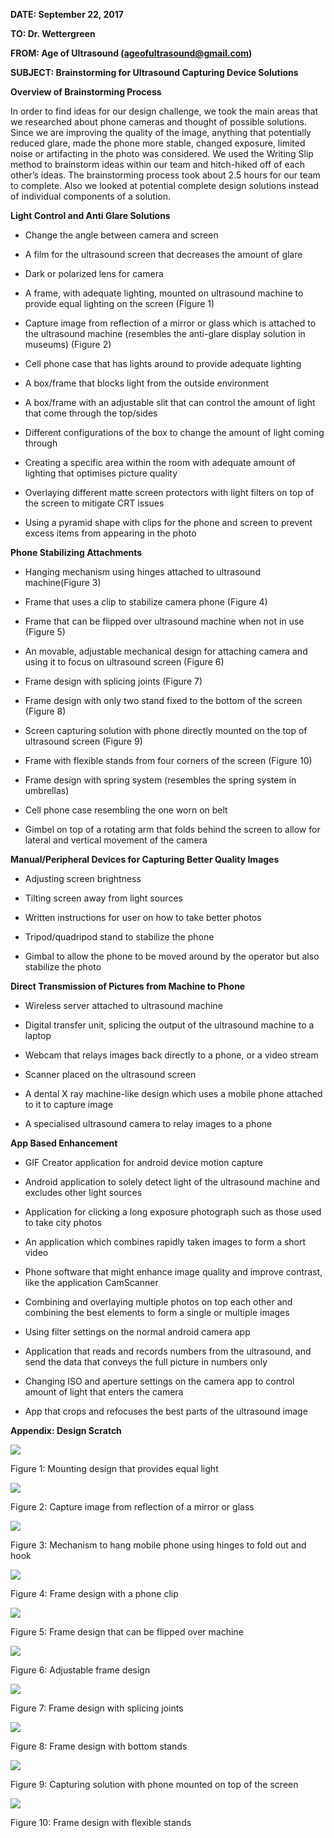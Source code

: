 **DATE: September 22, 2017**

**TO: Dr. Wettergreen**

**FROM: Age of Ultrasound (ageofultrasound@gmail.com)**

**SUBJECT: Brainstorming for Ultrasound Capturing Device Solutions**

**Overview of Brainstorming Process**

In order to find ideas for our design challenge, we took the main
areas that we researched about phone cameras and thought of possible
solutions. Since we are improving the quality of the image, anything
that potentially reduced glare, made the phone more stable, changed
exposure, limited noise or artifacting in the photo was considered. We
used the Writing Slip method to brainstorm ideas within our team and
hitch-hiked off of each other’s ideas. The brainstorming process took
about 2.5 hours for our team to complete. Also we looked at potential
complete design solutions instead of individual components of a
solution.

**Light Control and Anti Glare Solutions**

  - Change the angle between camera and screen

  - A film for the ultrasound screen that decreases the amount of
    glare

  - Dark or polarized lens for camera

  - A frame, with adequate lighting, mounted on ultrasound machine to
    provide equal lighting on the screen (Figure 1)

  - Capture image from reflection of a mirror or glass which is
    attached to the ultrasound machine (resembles the anti-glare
    display solution in museums) (Figure 2)

  - Cell phone case that has lights around to provide adequate
    lighting

  - A box/frame that blocks light from the outside environment

  - A box/frame with an adjustable slit that can control the amount of
    light that come through the top/sides

  - Different configurations of the box to change the amount of light
    coming through

  - Creating a specific area within the room with adequate amount of
    lighting that optimises picture quality

  - Overlaying different matte screen protectors with light filters on
    top of the screen to mitigate CRT issues

  - Using a pyramid shape with clips for the phone and screen to
    prevent excess items from appearing in the photo

**Phone Stabilizing Attachments**

  - Hanging mechanism using hinges attached to ultrasound
    machine(Figure 3)

  - Frame that uses a clip to stabilize camera phone (Figure 4)

  - Frame that can be flipped over ultrasound machine when not in use
    (Figure 5)

  - An movable, adjustable mechanical design for attaching camera and
    using it to focus on ultrasound screen (Figure 6)

  - Frame design with splicing joints (Figure 7)

  - Frame design with only two stand fixed to the bottom of the screen
    (Figure 8)

  - Screen capturing solution with phone directly mounted on the top
    of ultrasound screen (Figure 9)

  - Frame with flexible stands from four corners of the screen (Figure
    10)

  - Frame design with spring system (resembles the spring system in
    umbrellas)

  - Cell phone case resembling the one worn on belt

  - Gimbel on top of a rotating arm that folds behind the screen to
    allow for lateral and vertical movement of the camera

**Manual/Peripheral Devices for Capturing Better Quality Images**

  - Adjusting screen brightness

  - Tilting screen away from light sources

  - Written instructions for user on how to take better photos

  - Tripod/quadripod stand to stabilize the phone

  - Gimbal to allow the phone to be moved around by the operator but
    also stabilize the photo

**Direct Transmission of Pictures from Machine to Phone**

  - Wireless server attached to ultrasound machine

  - Digital transfer unit, splicing the output of the ultrasound
    machine to a laptop

  - Webcam that relays images back directly to a phone, or a video
    stream

  - Scanner placed on the ultrasound screen

  - A dental X ray machine-like design which uses a mobile phone
    attached to it to capture image

  - A specialised ultrasound camera to relay images to a phone

**App Based Enhancement**

  - GIF Creator application for android device motion capture

  - Android application to solely detect light of the ultrasound
    machine and excludes other light sources

  - Application for clicking a long exposure photograph such as those
    used to take city photos

  - An application which combines rapidly taken images to form a short
    video

  - Phone software that might enhance image quality and improve
    contrast, like the application CamScanner

  - Combining and overlaying multiple photos on top each other and
    combining the best elements to form a single or multiple images

  - Using filter settings on the normal android camera app

  - Application that reads and records numbers from the ultrasound,
    and send the data that conveys the full picture in numbers only

  - Changing ISO and aperture settings on the camera app to control
    amount of light that enters the camera

  - App that crops and refocuses the best parts of the ultrasound
    image

**Appendix: Design Scratch**

![](media/image2.png)

Figure 1: Mounting design that provides equal light

![](media/image3.png)

Figure 2: Capture image from reflection of a mirror or glass

![](media/image4.png)

Figure 3: Mechanism to hang mobile phone using hinges to fold out and
hook

![](media/image5.png)

Figure 4: Frame design with a phone clip

![](media/image6.png)

Figure 5: Frame design that can be flipped over machine

![](media/image7.png)

Figure 6: Adjustable frame design

![](media/image8.png)

Figure 7: Frame design with splicing joints

![](media/image9.png)

Figure 8: Frame design with bottom stands

![](media/image10.png)

Figure 9: Capturing solution with phone mounted on top of the screen

![](media/image11.png)

Figure 10: Frame design with flexible stands
